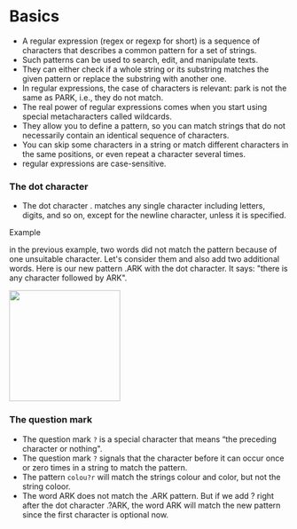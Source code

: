 # Basics
- A regular expression (regex or regexp for short) is a sequence of characters that describes a common pattern for a set of strings.
- Such patterns can be used to search, edit, and manipulate texts. 
- They can either check if a whole string or its substring matches the given pattern or replace the substring with another one.
- In regular expressions, the case of characters is relevant: park is not the same as PARK, i.e., they do not match.
- The real power of regular expressions comes when you start using special metacharacters called wildcards. 
- They allow you to define a pattern, so you can match strings that do not necessarily contain an identical sequence of characters.
- You can skip some characters in a string or match different characters in the same positions, or even repeat a character several times.
- regular expressions are case-sensitive.

### The dot character
- The dot character . matches any single character including letters, digits, and so on, except for the newline character, unless it is specified.

Example
<p>in the previous example, two words did not match the pattern because of one unsuitable character. Let's consider them and also add two additional words. Here is our new pattern .ARK with the dot character. It says: "there is any character followed by ARK".</p>
<img src="https://ucarecdn.com/4b680cb0-5ab1-4079-8a71-7eabecefc647/" width=200px height=200px />

### The question mark
- The question mark `?` is a special character that means “the preceding character or nothing".
- The question mark `?` signals that the character before it can occur once or zero times in a string to match the pattern. 
- The pattern `colou?r` will match the strings colour and color, but not the string coloor. 
- The word ARK does not match the .ARK pattern. But if we add ? right after the dot character .?ARK, the word ARK will match the new pattern since the first character is optional now.
